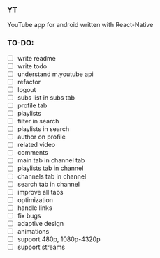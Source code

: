 ### YT
YouTube app for android written with React-Native

### TO-DO:
- [ ] write readme
- [ ] write todo
- [ ] understand m.youtube api
- [ ] refactor
- [ ] logout
- [ ] subs list in subs tab
- [ ] profile tab
- [ ] playlists
- [ ] filter in search
- [ ] playlists in search
- [ ] author on profile
- [ ] related video
- [ ] comments
- [ ] main tab in channel tab
- [ ] playlists tab in channel
- [ ] channels tab in channel
- [ ] search tab in channel
- [ ] improve all tabs
- [ ] optimization
- [ ] handle links
- [ ] fix bugs
- [ ] adaptive design
- [ ] animations
- [ ] support 480p, 1080p-4320p
- [ ] support streams
